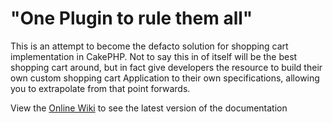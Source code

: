 # "One Plugin to rule them all"

This is an attempt to become the defacto solution for shopping cart 
implementation in CakePHP. Not to say this in of itself will be the 
best shopping cart around, but in fact give developers the resource
to build their own custom shopping cart Application to their own
specifications, allowing you to extrapolate from that point forwards.


View the [Online Wiki](https://github.com/ProLoser/CakePHP-Cart/wiki) to see the latest version of the documentation